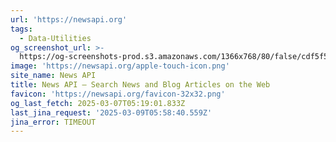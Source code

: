 ```yaml
---
url: 'https://newsapi.org'
tags:
  - Data-Utilities
og_screenshot_url: >-
  https://og-screenshots-prod.s3.amazonaws.com/1366x768/80/false/cdf5f585f827772788f1f43e645167f8b4e0b2d8ba99efa7fab678724aa4560c.jpeg
image: 'https://newsapi.org/apple-touch-icon.png'
site_name: News API
title: News API – Search News and Blog Articles on the Web
favicon: 'https://newsapi.org/favicon-32x32.png'
og_last_fetch: 2025-03-07T05:19:01.833Z
last_jina_request: '2025-03-09T05:58:40.559Z'
jina_error: TIMEOUT
---
```


